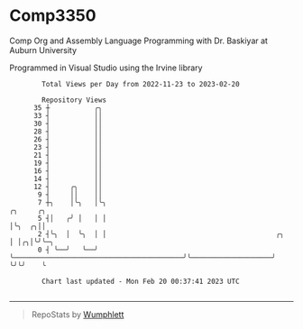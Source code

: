 # Comp3350
Comp Org and Assembly Language Programming with Dr. Baskiyar at Auburn University

Programmed in Visual Studio using the Irvine library

```
        Total Views per Day from 2022-11-23 to 2023-02-20

        Repository Views
      35 ┼           ╭╮
      33 ┤           ││
      30 ┤           ││
      28 ┤           ││
      26 ┤           ││
      23 ┤           ││
      21 ┤           ││
      19 ┤           ││
      16 ┤           ││
      14 ┤           ││
      12 ┤     ╭╮    ││
       9 ┤     ││    ││
       7 ┼╮    │╰╮   │╰╮                                                                ╭╮     ╭╮
       5 ┤│   ╭╯ │   │ │                                                                │╰╮  ╭╮││
       2 ┤╰╮  │  ╰╮  │ │                                          ╭╮                    │ │╭╮│╰╯╰─╮
       0 ┤ ╰──╯   ╰──╯ ╰──────────────────────────────────────────╯╰────────────────────╯ ╰╯╰╯    ╰

        Chart last updated - Mon Feb 20 00:37:41 2023 UTC
        
```

---

> RepoStats by [Wumphlett](https://github.com/Wumphlett)
